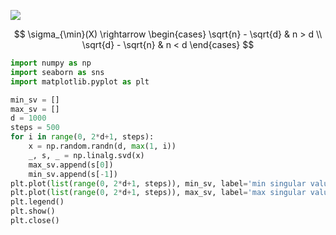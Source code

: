 ![](https://i.imgur.com/ZOQmUrG.png)

$$
\sigma_{\min}(X) \rightarrow \begin{cases} 
\sqrt{n} - \sqrt{d} & n > d  \\
\sqrt{d} - \sqrt{n} & n < d 
\end{cases}
$$

```python
import numpy as np  
import seaborn as sns  
import matplotlib.pyplot as plt

min_sv = []
max_sv = []
d = 1000
steps = 500
for i in range(0, 2*d+1, steps):  
	x = np.random.randn(d, max(1, i))  
	_, s, _ = np.linalg.svd(x)  
	max_sv.append(s[0])  
	min_sv.append(s[-1])  
plt.plot(list(range(0, 2*d+1, steps)), min_sv, label='min singular value')  
plt.plot(list(range(0, 2*d+1, steps)), max_sv, label='max singular value')  
plt.legend()  
plt.show()
plt.close()
```
